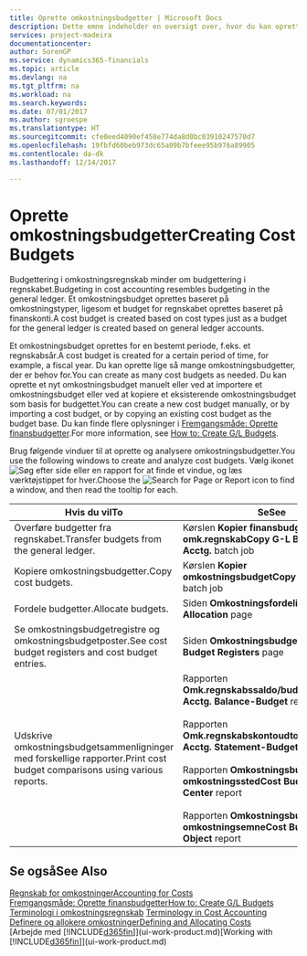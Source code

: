 ```yaml
---
title: Oprette omkostningsbudgetter | Microsoft Docs
description: Dette emne indeholder en oversigt over, hvor du kan oprette og analysere omkostningsbudgetter.
services: project-madeira
documentationcenter: 
author: SorenGP
ms.service: dynamics365-financials
ms.topic: article
ms.devlang: na
ms.tgt_pltfrm: na
ms.workload: na
ms.search.keywords: 
ms.date: 07/01/2017
ms.author: sgroespe
ms.translationtype: HT
ms.sourcegitcommit: cfe0eed4090ef458e774da8d0bc03910247570d7
ms.openlocfilehash: 19fbfd60beb973dc65a09b7bfeee95b976a89905
ms.contentlocale: da-dk
ms.lasthandoff: 12/14/2017

---
```

# <a name="creating-cost-budgets"></a><span data-ttu-id="14b60-103">Oprette omkostningsbudgetter</span><span class="sxs-lookup"><span data-stu-id="14b60-103">Creating Cost Budgets</span></span>
<span data-ttu-id="14b60-104">Budgettering i omkostningsregnskab minder om budgettering i regnskabet.</span><span class="sxs-lookup"><span data-stu-id="14b60-104">Budgeting in cost accounting resembles budgeting in the general ledger.</span></span> <span data-ttu-id="14b60-105">Et omkostningsbudget oprettes baseret på omkostningstyper, ligesom et budget for regnskabet oprettes baseret på finanskonti.</span><span class="sxs-lookup"><span data-stu-id="14b60-105">A cost budget is created based on cost types just as a budget for the general ledger is created based on general ledger accounts.</span></span>  

<span data-ttu-id="14b60-106">Et omkostningsbudget oprettes for en bestemt periode, f.eks. et regnskabsår.</span><span class="sxs-lookup"><span data-stu-id="14b60-106">A cost budget is created for a certain period of time, for example, a fiscal year.</span></span> <span data-ttu-id="14b60-107">Du kan oprette lige så mange omkostningsbudgetter, der er behov for.</span><span class="sxs-lookup"><span data-stu-id="14b60-107">You can create as many cost budgets as needed.</span></span> <span data-ttu-id="14b60-108">Du kan oprette et nyt omkostningsbudget manuelt eller ved at importere et omkostningsbudget eller ved at kopiere et eksisterende omkostningsbudget som basis for budgettet.</span><span class="sxs-lookup"><span data-stu-id="14b60-108">You can create a new cost budget manually, or by importing a cost budget, or by copying an existing cost budget as the budget base.</span></span> <span data-ttu-id="14b60-109">Du kan finde flere oplysninger i [Fremgangsmåde: Oprette finansbudgetter](finance-how-create-budgets.md).</span><span class="sxs-lookup"><span data-stu-id="14b60-109">For more information, see [How to: Create G/L Budgets](finance-how-create-budgets.md).</span></span>

<span data-ttu-id="14b60-110">Brug følgende vinduer til at oprette og analysere omkostningsbudgetter.</span><span class="sxs-lookup"><span data-stu-id="14b60-110">You use the following windows to create and analyze cost budgets.</span></span> <span data-ttu-id="14b60-111">Vælg ikonet ![Søg efter side eller en rapport](media/ui-search/search_small.png "ikonet Søg efter side eller en rapport") for at finde et vindue, og læs værktøjstippet for hver.</span><span class="sxs-lookup"><span data-stu-id="14b60-111">Choose the ![Search for Page or Report](media/ui-search/search_small.png "Search for Page or Report icon") icon to find a window, and then read the tooltip for each.</span></span>

|<span data-ttu-id="14b60-112">Hvis du vil</span><span class="sxs-lookup"><span data-stu-id="14b60-112">To</span></span>|<span data-ttu-id="14b60-113">Se</span><span class="sxs-lookup"><span data-stu-id="14b60-113">See</span></span>|  
|--------|---------|  
|<span data-ttu-id="14b60-114">Overføre budgetter fra regnskabet.</span><span class="sxs-lookup"><span data-stu-id="14b60-114">Transfer budgets from the general ledger.</span></span>|<span data-ttu-id="14b60-115">Kørslen **Kopier finansbudget til omk.regnskab**</span><span class="sxs-lookup"><span data-stu-id="14b60-115">**Copy G-L Budget to Cost Acctg.** batch job</span></span>|  
|<span data-ttu-id="14b60-116">Kopiere omkostningsbudgetter.</span><span class="sxs-lookup"><span data-stu-id="14b60-116">Copy cost budgets.</span></span>|<span data-ttu-id="14b60-117">Kørslen **Kopier omkostningsbudget**</span><span class="sxs-lookup"><span data-stu-id="14b60-117">**Copy Cost Budget** batch job</span></span>|  
|<span data-ttu-id="14b60-118">Fordele budgetter.</span><span class="sxs-lookup"><span data-stu-id="14b60-118">Allocate budgets.</span></span>|<span data-ttu-id="14b60-119">Siden **Omkostningsfordeling**</span><span class="sxs-lookup"><span data-stu-id="14b60-119">**Cost Allocation** page</span></span>|  
|<span data-ttu-id="14b60-120">Se omkostningsbudgetregistre og omkostningsbudgetposter.</span><span class="sxs-lookup"><span data-stu-id="14b60-120">See cost budget registers and cost budget entries.</span></span>|<span data-ttu-id="14b60-121">Siden **Omkostningsbudgetregistre**</span><span class="sxs-lookup"><span data-stu-id="14b60-121">**Cost Budget Registers** page</span></span>|  
|<span data-ttu-id="14b60-122">Udskrive omkostningsbudgetsammenligninger med forskellige rapporter.</span><span class="sxs-lookup"><span data-stu-id="14b60-122">Print cost budget comparisons using various reports.</span></span>|<span data-ttu-id="14b60-123">Rapporten **Omk.regnskabssaldo/budget**</span><span class="sxs-lookup"><span data-stu-id="14b60-123">**Cost Acctg. Balance-Budget** report</span></span><br /><br /> <span data-ttu-id="14b60-124">Rapporten **Omk.regnskabskontoudtog/budget**</span><span class="sxs-lookup"><span data-stu-id="14b60-124">**Cost Acctg. Statement-Budget** report</span></span><br /><br /> <span data-ttu-id="14b60-125">Rapporten **Omkostningsbudget efter omkostningssted**</span><span class="sxs-lookup"><span data-stu-id="14b60-125">**Cost Budget by Cost Center** report</span></span><br /><br /> <span data-ttu-id="14b60-126">Rapporten **Omkostningsbudget efter omkostningsemne**</span><span class="sxs-lookup"><span data-stu-id="14b60-126">**Cost Budget by Cost Object** report</span></span>|  

## <a name="see-also"></a><span data-ttu-id="14b60-127">Se også</span><span class="sxs-lookup"><span data-stu-id="14b60-127">See Also</span></span>  
[<span data-ttu-id="14b60-128">Regnskab for omkostninger</span><span class="sxs-lookup"><span data-stu-id="14b60-128">Accounting for Costs</span></span>](finance-manage-cost-accounting.md)  
[<span data-ttu-id="14b60-129">Fremgangsmåde: Oprette finansbudgetter</span><span class="sxs-lookup"><span data-stu-id="14b60-129">How to: Create G/L Budgets</span></span>](finance-how-create-budgets.md)  
<span data-ttu-id="14b60-130">[Terminologi i omkostningsregnskab](finance-terminology-in-cost-accounting.md) </span><span class="sxs-lookup"><span data-stu-id="14b60-130">[Terminology in Cost Accounting](finance-terminology-in-cost-accounting.md) </span></span>  
[<span data-ttu-id="14b60-131">Definere og allokere omkostninger</span><span class="sxs-lookup"><span data-stu-id="14b60-131">Defining and Allocating Costs</span></span>](finance-define-and-allocate-costs.md)  
<span data-ttu-id="14b60-132">[Arbejde med [!INCLUDE[d365fin](includes/d365fin_md.md)]](ui-work-product.md)</span><span class="sxs-lookup"><span data-stu-id="14b60-132">[Working with [!INCLUDE[d365fin](includes/d365fin_md.md)]](ui-work-product.md)</span></span>

